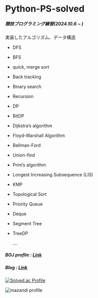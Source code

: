 # Python-PS-solved

##### 競技プログラミング練習(2024.10.6 ~ )

実装したアルゴリズム、データ構造

- DFS
- BFS
- quick, merge sort
- Back tracking
- Binary search
- Recursion
- DP
- BitDP
- Dijkstra’s algorithm
- Floyd-Warshall Algorithm
- Bellman-Ford
- Union-find
- Prim’s algorithm
- Longest Increasing Subsequence (LIS)
- KMP
- Topological Sort
- Priority Queue
- Deque
- Segment Tree
- TreeDP
  
  ....
##### BOJ proflie : [Link](https://solved.ac/profile/wer3350)

##### Blog : [Link](https://junseo1234551.hatenablog.com/?_gl=1*hhwh72*_gcl_au*NTI4OTExMTMuMTczNDA1NjkyOQ)

[![Solved.ac Profile](http://mazassumnida.wtf/api/v2/generate_badge?boj=wer3350)](https://solved.ac/wer3350/)

![mazandi profile](http://mazandi.herokuapp.com/api?handle=wer3350&theme=warm)
